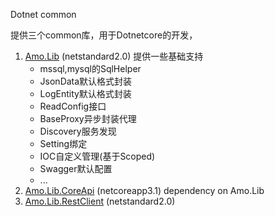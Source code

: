 Dotnet common

提供三个common库，用于Dotnetcore的开发，
1. [Amo.Lib](./src/Amo.Lib/Lib/readme.md) (netstandard2.0)
提供一些基础支持
    - mssql,mysql的SqlHelper
    - JsonData默认格式封装
    - LogEntity默认格式封装
    - ReadConfig接口
    - BaseProxy异步封装代理
    - Discovery服务发现
    - Setting绑定
    - IOC自定义管理(基于Scoped)
    - Swagger默认配置
    - ...
1. [Amo.Lib.CoreApi](./src/Amo.Lib/CoreApi/readme.md) (netcoreapp3.1)
    dependency on Amo.Lib
2. [Amo.Lib.RestClient](./src/Amo.Lib/RestClient/readme.md) (netstandard2.0)